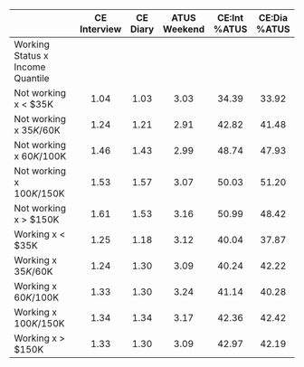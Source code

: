 
|                      | CE<br>Interview |  CE<br>Diary | ATUS<br>Weekend | CE:Int<br>%ATUS | CE:Dia<br>%ATUS |
| -------------------- | :----------: | :----------: | :----------: | :----------: | :----------: |
| Working Status x Income Quantile |              |              |              |              |              |
| Not working x     < $35K |         1.04 |         1.03 |         3.03 |        34.39 |        33.92 |
| Not working x  $35K/$60K |         1.24 |         1.21 |         2.91 |        42.82 |        41.48 |
| Not working x  $60K/$100K |         1.46 |         1.43 |         2.99 |        48.74 |        47.93 |
| Not working x $100K/$150K |         1.53 |         1.57 |         3.07 |        50.03 |        51.20 |
| Not working x     > $150K |         1.61 |         1.53 |         3.16 |        50.99 |        48.42 |
| Working x     < $35K |         1.25 |         1.18 |         3.12 |        40.04 |        37.87 |
| Working x  $35K/$60K |         1.24 |         1.30 |         3.09 |        40.24 |        42.22 |
| Working x  $60K/$100K |         1.33 |         1.30 |         3.24 |        41.14 |        40.28 |
| Working x $100K/$150K |         1.34 |         1.34 |         3.17 |        42.36 |        42.42 |
| Working x     > $150K |         1.33 |         1.30 |         3.09 |        42.97 |        42.19 |

